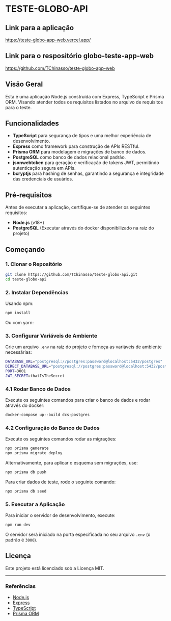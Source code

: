 # TESTE-GLOBO-API

## Link para a aplicação

https://teste-globo-app-web.vercel.app/

## Link para o respositório globo-teste-app-web

https://github.com/TChinasso/teste-globo-app-web

## Visão Geral

Esta é uma aplicação Node.js construída com Express, TypeScript e Prisma ORM. Visando atender todos os requisitos listados no arquivo de requisitos para o teste.

## Funcionalidades

- **TypeScript** para segurança de tipos e uma melhor experiência de desenvolvimento.
- **Express** como framework para construção de APIs RESTful.
- **Prisma ORM** para modelagem e migrações de banco de dados.
- **PostgreSQL** como banco de dados relacional padrão.
- **jsonwebtoken** para geração e verificação de tokens JWT, permitindo autenticação segura em APIs.
- **bcryptjs** para hashing de senhas, garantindo a segurança e integridade das credenciais de usuários.

## Pré-requisitos

Antes de executar a aplicação, certifique-se de atender os seguintes requisitos:

- **Node.js** (v18+)
- **PostgreSQL** (Executar através do docker disponibilizado na raiz do projeto)

## Começando

### 1. Clonar o Repositório

```bash
git clone https://github.com/TChinasso/teste-globo-api.git
cd teste-globo-api
```

### 2. Instalar Dependências

Usando npm:

```bash
npm install
```

Ou com yarn:

### 3. Configurar Variáveis de Ambiente

Crie um arquivo `.env` na raiz do projeto e forneça as variáveis de ambiente necessárias:

```bash
DATABASE_URL="postgresql://postgres:password@localhost:5432/postgres"
DIRECT_DATABASE_URL="postgresql://postgres:password@localhost:5432/postgres"
PORT=3001
JWT_SECRET=thatIsTheSecret
```

### 4.1 Rodar Banco de Dados

Execute os seguintes comandos para criar o banco de dados e rodar através do docker:

```bash
docker-compose up--build dcs-postgres
```

### 4.2 Configuração do Banco de Dados

Execute os seguintes comandos rodar as migrações:

```bash
npx prisma generate
npx prisma migrate deploy
```

Alternativamente, para aplicar o esquema sem migrações, use:

```bash
npx prisma db push
```

Para criar dados de teste, rode o seguinte comando:

```bash
npx prisma db seed
```

### 5. Executar a Aplicação

Para iniciar o servidor de desenvolvimento, execute:

```bash
npm run dev
```

O servidor será iniciado na porta especificada no seu arquivo `.env` (o padrão é `3000`).

## Licença

Este projeto está licenciado sob a Licença MIT.

---

### Referências

- [Node.js](https://nodejs.org/)
- [Express](https://expressjs.com/)
- [TypeScript](https://www.typescriptlang.org/)
- [Prisma ORM](https://www.prisma.io/)
